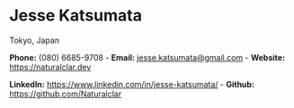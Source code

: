 # Jesse Katsumata

Tokyo, Japan

__Phone:__ (080) 6685-9708 - __Email:__ jesse.katsumata@gmail.com - __Website:__ https://naturalclar.dev

__LinkedIn:__  https://www.linkedin.com/in/jesse-katsumata/ - __Github:__ https://github.com/Naturalclar



